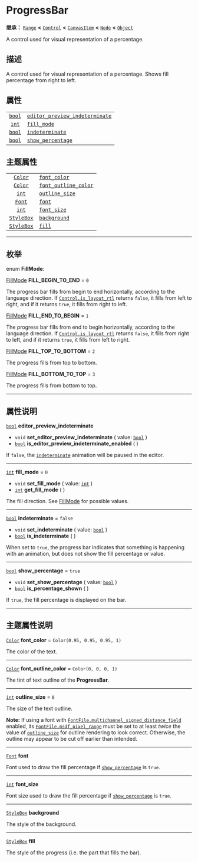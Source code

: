 <!-- ⚠ 请勿编辑本文件 ⚠ -->
<!-- 本文档使用脚本从 WeDot 引擎源码仓库生成。 -->
<!-- 生成脚本：https://github.com/WeDot-Engine/WeDot/tree/4.3/doc/tools/make_md.py； -->
<!-- 原文件：https://github.com/WeDot-Engine/WeDot/tree/4.3/doc/classes/ProgressBar.xml。 -->

<div id="_class_progressbar"></div>

# ProgressBar

**继承：** [`Range`](class_range.md) **<** [`Control`](class_control.md) **<** [`CanvasItem`](class_canvasitem.md) **<** [`Node`](class_node.md) **<** [`Object`](class_object.md)

A control used for visual representation of a percentage.

## 描述

A control used for visual representation of a percentage. Shows fill percentage from right to left.

## 属性

|||
|:-:|:--|
| [`bool`](class_bool.md) | [`editor_preview_indeterminate`](#class_progressbar_property_editor_preview_indeterminate) |           |
| [`int`](class_int.md)   | [`fill_mode`](#class_progressbar_property_fill_mode)                                       | ``0``     |
| [`bool`](class_bool.md) | [`indeterminate`](#class_progressbar_property_indeterminate)                               | ``false`` |
| [`bool`](class_bool.md) | [`show_percentage`](#class_progressbar_property_show_percentage)                           | ``true``  |

## 主题属性

|||
|:-:|:--|
| [`Color`](class_color.md)       | [`font_color`](#class_progressbar_theme_color_font_color)                 | ``Color(0.95, 0.95, 0.95, 1)`` |
| [`Color`](class_color.md)       | [`font_outline_color`](#class_progressbar_theme_color_font_outline_color) | ``Color(0, 0, 0, 1)``          |
| [`int`](class_int.md)           | [`outline_size`](#class_progressbar_theme_constant_outline_size)          | ``0``                          |
| [`Font`](class_font.md)         | [`font`](#class_progressbar_theme_font_font)                              |                                |
| [`int`](class_int.md)           | [`font_size`](#class_progressbar_theme_font_size_font_size)               |                                |
| [`StyleBox`](class_stylebox.md) | [`background`](#class_progressbar_theme_style_background)                 |                                |
| [`StyleBox`](class_stylebox.md) | [`fill`](#class_progressbar_theme_style_fill)                             |                                |

<!-- rst-class:: classref-section-separator -->

---

## 枚举

<div id="_class_enum_progressbar_fillmode"></div>

enum **FillMode**: <div id="enum_progressbar_fillmode"></div>

<div id="_class_progressbar_constant_fill_begin_to_end"></div>

[FillMode](#enum_progressbar_fillmode) **FILL_BEGIN_TO_END** = ``0``

The progress bar fills from begin to end horizontally, according to the language direction. If [`Control.is_layout_rtl`](#class_control_method_is_layout_rtl) returns `false`, it fills from left to right, and if it returns `true`, it fills from right to left.

<div id="_class_progressbar_constant_fill_end_to_begin"></div>

[FillMode](#enum_progressbar_fillmode) **FILL_END_TO_BEGIN** = ``1``

The progress bar fills from end to begin horizontally, according to the language direction. If [`Control.is_layout_rtl`](#class_control_method_is_layout_rtl) returns `false`, it fills from right to left, and if it returns `true`, it fills from left to right.

<div id="_class_progressbar_constant_fill_top_to_bottom"></div>

[FillMode](#enum_progressbar_fillmode) **FILL_TOP_TO_BOTTOM** = ``2``

The progress fills from top to bottom.

<div id="_class_progressbar_constant_fill_bottom_to_top"></div>

[FillMode](#enum_progressbar_fillmode) **FILL_BOTTOM_TO_TOP** = ``3``

The progress fills from bottom to top.

<!-- rst-class:: classref-section-separator -->

---

## 属性说明

<div id="_class_progressbar_property_editor_preview_indeterminate"></div>

[`bool`](class_bool.md) **editor_preview_indeterminate** <div id="class_progressbar_property_editor_preview_indeterminate"></div>

- `void` **set_editor_preview_indeterminate** ( value: [`bool`](class_bool.md) )
- [`bool`](class_bool.md) **is_editor_preview_indeterminate_enabled** ( )

If `false`, the [`indeterminate`](#class_progressbar_property_indeterminate) animation will be paused in the editor.

<!-- rst-class:: classref-item-separator -->

---

<div id="_class_progressbar_property_fill_mode"></div>

[`int`](class_int.md) **fill_mode** = ``0`` <div id="class_progressbar_property_fill_mode"></div>

- `void` **set_fill_mode** ( value: [`int`](class_int.md) )
- [`int`](class_int.md) **get_fill_mode** ( )

The fill direction. See [FillMode](#enum_progressbar_fillmode) for possible values.

<!-- rst-class:: classref-item-separator -->

---

<div id="_class_progressbar_property_indeterminate"></div>

[`bool`](class_bool.md) **indeterminate** = ``false`` <div id="class_progressbar_property_indeterminate"></div>

- `void` **set_indeterminate** ( value: [`bool`](class_bool.md) )
- [`bool`](class_bool.md) **is_indeterminate** ( )

When set to `true`, the progress bar indicates that something is happening with an animation, but does not show the fill percentage or value.

<!-- rst-class:: classref-item-separator -->

---

<div id="_class_progressbar_property_show_percentage"></div>

[`bool`](class_bool.md) **show_percentage** = ``true`` <div id="class_progressbar_property_show_percentage"></div>

- `void` **set_show_percentage** ( value: [`bool`](class_bool.md) )
- [`bool`](class_bool.md) **is_percentage_shown** ( )

If `true`, the fill percentage is displayed on the bar.

<!-- rst-class:: classref-section-separator -->

---

## 主题属性说明

<div id="_class_progressbar_theme_color_font_color"></div>

[`Color`](class_color.md) **font_color** = ``Color(0.95, 0.95, 0.95, 1)`` <div id="class_progressbar_theme_color_font_color"></div>

The color of the text.

<!-- rst-class:: classref-item-separator -->

---

<div id="_class_progressbar_theme_color_font_outline_color"></div>

[`Color`](class_color.md) **font_outline_color** = ``Color(0, 0, 0, 1)`` <div id="class_progressbar_theme_color_font_outline_color"></div>

The tint of text outline of the **ProgressBar**.

<!-- rst-class:: classref-item-separator -->

---

<div id="_class_progressbar_theme_constant_outline_size"></div>

[`int`](class_int.md) **outline_size** = ``0`` <div id="class_progressbar_theme_constant_outline_size"></div>

The size of the text outline.

 **Note:** If using a font with [`FontFile.multichannel_signed_distance_field`](#class_fontfile_property_multichannel_signed_distance_field) enabled, its [`FontFile.msdf_pixel_range`](#class_fontfile_property_msdf_pixel_range) must be set to at least *twice* the value of [`outline_size`](#class_progressbar_theme_constant_outline_size) for outline rendering to look correct. Otherwise, the outline may appear to be cut off earlier than intended.

<!-- rst-class:: classref-item-separator -->

---

<div id="_class_progressbar_theme_font_font"></div>

[`Font`](class_font.md) **font** <div id="class_progressbar_theme_font_font"></div>

Font used to draw the fill percentage if [`show_percentage`](#class_progressbar_property_show_percentage) is `true`.

<!-- rst-class:: classref-item-separator -->

---

<div id="_class_progressbar_theme_font_size_font_size"></div>

[`int`](class_int.md) **font_size** <div id="class_progressbar_theme_font_size_font_size"></div>

Font size used to draw the fill percentage if [`show_percentage`](#class_progressbar_property_show_percentage) is `true`.

<!-- rst-class:: classref-item-separator -->

---

<div id="_class_progressbar_theme_style_background"></div>

[`StyleBox`](class_stylebox.md) **background** <div id="class_progressbar_theme_style_background"></div>

The style of the background.

<!-- rst-class:: classref-item-separator -->

---

<div id="_class_progressbar_theme_style_fill"></div>

[`StyleBox`](class_stylebox.md) **fill** <div id="class_progressbar_theme_style_fill"></div>

The style of the progress (i.e. the part that fills the bar).

[^virtual]: 本方法通常需要用户覆盖才能生效。
[^const]: 本方法无副作用，不会修改该实例的任何成员变量。
[^vararg]: 本方法除了能接受在此处描述的参数外，还能够继续接受任意数量的参数。
[^constructor]: 本方法用于构造某个类型。
[^static]: 调用本方法无需实例，可直接使用类名进行调用。
[^operator]: 本方法描述的是使用本类型作为左操作数的有效运算符。
[^bitfield]: 这个值是由下列位标志构成位掩码的整数。
[^void]: 无返回值。
